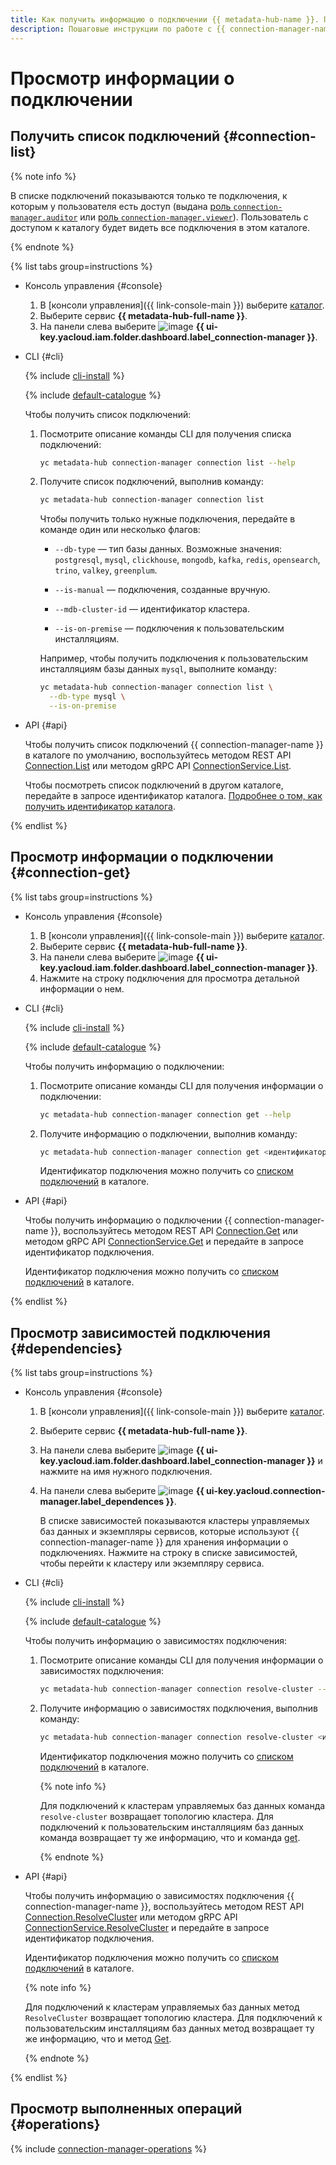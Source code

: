 ```yaml
---
title: Как получить информацию о подключении {{ metadata-hub-name }}. Пошаговые инструкции
description: Пошаговые инструкции по работе с {{ connection-manager-name }} в {{ yandex-cloud }}. Из статьи вы узнаете, как просматривать подключения.
---
```


# Просмотр информации о подключении


## Получить список подключений {#connection-list}


{% note info %}

В списке подключений показываются только те подключения, к которым у пользователя есть доступ (выдана [роль `connection-manager.auditor`](../security/connection-manager-roles.md#connection-manager-auditor) или [роль `connection-manager.viewer`](../security/connection-manager-roles.md#connection-manager-viewer)). Пользователь с доступом к каталогу будет видеть все подключения в этом каталоге.

{% endnote %}


{% list tabs group=instructions %}

- Консоль управления {#console}

  1. В [консоли управления]({{ link-console-main }}) выберите [каталог](../../resource-manager/concepts/resources-hierarchy.md#folder).
  1. Выберите сервис **{{ metadata-hub-full-name }}**.
  1. Hа панели слева выберите ![image](../../_assets/console-icons/plug-connection.svg) **{{ ui-key.yacloud.iam.folder.dashboard.label_connection-manager }}**.

- CLI {#cli}

  {% include [cli-install](../../_includes/cli-install.md) %}

  {% include [default-catalogue](../../_includes/default-catalogue.md) %}

  Чтобы получить список подключений:

  1. Посмотрите описание команды CLI для получения списка подключений:

      ```bash
      yc metadata-hub connection-manager connection list --help
      ```

  1. Получите список подключений, выполнив команду:
      
      ```bash
      yc metadata-hub connection-manager connection list
      ```

      Чтобы получить только нужные подключения, передайте в команде один или несколько флагов:

      * `--db-type` — тип базы данных. Возможные значения: `postgresql`, `mysql`, `clickhouse`, `mongodb`, `kafka`, `redis`, `opensearch`, `trino`, `valkey`, `greenplum`.

      * `--is-manual` — подключения, созданные вручную.

      * `--mdb-cluster-id` — идентификатор кластера.

      * `--is-on-premise` — подключения к пользовательским инсталляциям.
      
      Например, чтобы получить подключения к пользовательским инсталляциям базы данных `mysql`, выполните команду:
      
      ```bash
      yc metadata-hub connection-manager connection list \
        --db-type mysql \
        --is-on-premise
      ```

- API {#api}

  Чтобы получить список подключений {{ connection-manager-name }} в каталоге по умолчанию, воспользуйтесь методом REST API [Connection.List](../connection-manager/api-ref/Connection/list.md) или методом gRPC API [ConnectionService.List](../connection-manager/api-ref/grpc/Connection/list.md).

  Чтобы посмотреть список подключений в другом каталоге, передайте в запросе идентификатор каталога. [Подробнее о том, как получить идентификатор каталога](../../resource-manager/operations/folder/get-id.md).

{% endlist %}

## Просмотр информации о подключении {#connection-get}

{% list tabs group=instructions %}

- Консоль управления {#console}

  1. В [консоли управления]({{ link-console-main }}) выберите [каталог](../../resource-manager/concepts/resources-hierarchy.md#folder).
  1. Выберите сервис **{{ metadata-hub-full-name }}**.
  1. Hа панели слева выберите ![image](../../_assets/console-icons/plug-connection.svg) **{{ ui-key.yacloud.iam.folder.dashboard.label_connection-manager }}**.
  1. Нажмите на строку подключения для просмотра детальной информации о нем.

- CLI {#cli}

  {% include [cli-install](../../_includes/cli-install.md) %}

  {% include [default-catalogue](../../_includes/default-catalogue.md) %}

  Чтобы получить информацию о подключении:
  
  1. Посмотрите описание команды CLI для получения информации о подключении:

      ```bash
      yc metadata-hub connection-manager connection get --help
      ```

  1. Получите информацию о подключении, выполнив команду:
      
      ```bash
      yc metadata-hub connection-manager connection get <идентификатор_подключения>
      ```

      Идентификатор подключения можно получить со [списком подключений](#connection-list) в каталоге.

- API {#api}
  
  Чтобы получить информацию о подключении {{ connection-manager-name }}, воспользуйтесь методом REST API [Connection.Get](../connection-manager/api-ref/Connection/get.md) или методом gRPC API [ConnectionService.Get](../connection-manager/api-ref/grpc/Connection/get.md) и передайте в запросе идентификатор подключения.

  Идентификатор подключения можно получить со [списком подключений](view-connection.md#connection-list) в каталоге.

{% endlist %}

## Просмотр зависимостей подключения {#dependencies}

{% list tabs group=instructions %}

- Консоль управления {#console}

  1. В [консоли управления]({{ link-console-main }}) выберите [каталог](../../resource-manager/concepts/resources-hierarchy.md#folder).
  1. Выберите сервис **{{ metadata-hub-full-name }}**.
  1. На панели слева выберите ![image](../../_assets/console-icons/plug-connection.svg) **{{ ui-key.yacloud.iam.folder.dashboard.label_connection-manager }}** и нажмите на имя нужного подключения.
  1. На панели слева выберите ![image](../../_assets/console-icons/nodes-right.svg) **{{ ui-key.yacloud.connection-manager.label_dependences }}**.

     В списке зависимостей показываются кластеры управляемых баз данных и экземпляры сервисов, которые используют {{ connection-manager-name }} для хранения информации о подключениях. Нажмите на строку в списке зависимостей, чтобы перейти к кластеру или экземпляру сервиса.

- CLI {#cli}

  {% include [cli-install](../../_includes/cli-install.md) %}

  {% include [default-catalogue](../../_includes/default-catalogue.md) %}

  Чтобы получить информацию о зависимостях подключения:
  
  1. Посмотрите описание команды CLI для получения информации о зависимостях подключения:

      ```bash
      yc metadata-hub connection-manager connection resolve-cluster --help
      ```

  1. Получите информацию о зависимостях подключения, выполнив команду:
      
      ```bash
      yc metadata-hub connection-manager connection resolve-cluster <идентификатор_подключения>
      ```

      Идентификатор подключения можно получить со [списком подключений](#connection-list) в каталоге.

      {% note info %}
      
      Для подключений к кластерам управляемых баз данных команда `resolve-cluster` возвращает топологию кластера. Для подключений к пользовательским инсталляциям баз данных команда возвращает ту же информацию, что и команда [get](#connection-get).
      
      {% endnote %}

- API {#api}
  
  Чтобы получить информацию о зависимостях подключения {{ connection-manager-name }}, воспользуйтесь методом REST API [Connection.ResolveCluster](../connection-manager/api-ref/Connection/resolveCluster.md) или методом gRPC API [ConnectionService.ResolveCluster](../connection-manager/api-ref/grpc/Connection/resolveCluster.md) и передайте в запросе идентификатор подключения.

  Идентификатор подключения можно получить со [списком подключений](view-connection.md#connection-list) в каталоге.

  {% note info %}

  Для подключений к кластерам управляемых баз данных метод `ResolveCluster` возвращает топологию кластера. Для подключений к пользовательским инсталляциям баз данных метод возвращает ту же информацию, что и метод [Get](view-connection.md#connection-get).

  {% endnote %}

{% endlist %}

## Просмотр выполненных операций {#operations}

{% include [connection-manager-operations](../../_includes/metadata-hub/connection-manager-operations.md) %}